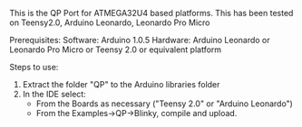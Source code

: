 
This is the QP Port for ATMEGA32U4 based platforms. This has been tested on
Teensy2.0, Arduino Leonardo, Leonardo Pro Micro

Prerequisites:
Software: Arduino 1.0.5
Hardware: Arduino Leonardo or Leonardo Pro Micro or Teensy 2.0 or equivalent 
          platform
          
Steps to use:
1) Extract the folder "QP" to the Arduino libraries folder 
2) In the IDE select: 
   * From the Boards as necessary ("Teensy 2.0" or "Arduino Leonardo")  
   * From the Examples->QP->Blinky, compile and upload.
 